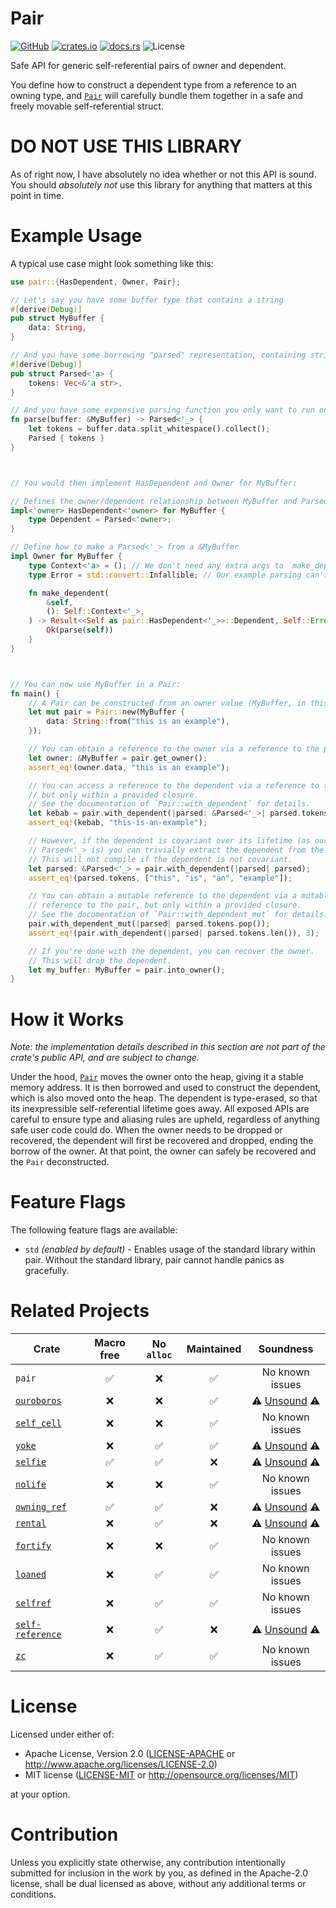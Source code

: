 # Pair

<!-- Badges -->
[![GitHub](https://img.shields.io/badge/Source-ijchen/pair-FFD639?labelColor=555555&logo=github)](https://github.com/ijchen/pair)
[![crates.io](https://img.shields.io/crates/v/pair?logo=rust)](https://crates.io/crates/pair)
[![docs.rs](https://img.shields.io/docsrs/pair?logo=docs.rs)](https://docs.rs/pair)
![License](https://img.shields.io/crates/l/pair)

Safe API for generic self-referential pairs of owner and dependent.

You define how to construct a dependent type from a reference to an owning type,
and [`Pair`] will carefully bundle them together in a safe and freely movable
self-referential struct.

<!-- ON_RELEASE: for 1.0, permanantly remove this section (and this comment) -->
# DO NOT USE THIS LIBRARY

As of right now, I have absolutely no idea whether or not this API is sound. You
should *absolutely not* use this library for anything that matters at this point
in time.

# Example Usage

A typical use case might look something like this:
```rust
use pair::{HasDependent, Owner, Pair};

// Let's say you have some buffer type that contains a string
#[derive(Debug)]
pub struct MyBuffer {
    data: String,
}

// And you have some borrowing "parsed" representation, containing string slices
#[derive(Debug)]
pub struct Parsed<'a> {
    tokens: Vec<&'a str>,
}

// And you have some expensive parsing function you only want to run once
fn parse(buffer: &MyBuffer) -> Parsed<'_> {
    let tokens = buffer.data.split_whitespace().collect();
    Parsed { tokens }
}



// You would then implement HasDependent and Owner for MyBuffer:

// Defines the owner/dependent relationship between MyBuffer and Parsed<'_>
impl<'owner> HasDependent<'owner> for MyBuffer {
    type Dependent = Parsed<'owner>;
}

// Define how to make a Parsed<'_> from a &MyBuffer
impl Owner for MyBuffer {
    type Context<'a> = (); // We don't need any extra args to `make_dependent`
    type Error = std::convert::Infallible; // Our example parsing can't fail

    fn make_dependent(
        &self,
        (): Self::Context<'_>,
    ) -> Result<<Self as pair::HasDependent<'_>>::Dependent, Self::Error> {
        Ok(parse(self))
    }
}



// You can now use MyBuffer in a Pair:
fn main() {
    // A Pair can be constructed from an owner value (MyBuffer, in this example)
    let mut pair = Pair::new(MyBuffer {
        data: String::from("this is an example"),
    });

    // You can obtain a reference to the owner via a reference to the pair
    let owner: &MyBuffer = pair.get_owner();
    assert_eq!(owner.data, "this is an example");

    // You can access a reference to the dependent via a reference to the pair,
    // but only within a provided closure.
    // See the documentation of `Pair::with_dependent` for details.
    let kebab = pair.with_dependent(|parsed: &Parsed<'_>| parsed.tokens.join("-"));
    assert_eq!(kebab, "this-is-an-example");

    // However, if the dependent is covariant over its lifetime (as our example
    // Parsed<'_> is) you can trivially extract the dependent from the closure.
    // This will not compile if the dependent is not covariant.
    let parsed: &Parsed<'_> = pair.with_dependent(|parsed| parsed);
    assert_eq!(parsed.tokens, ["this", "is", "an", "example"]);

    // You can obtain a mutable reference to the dependent via a mutable
    // reference to the pair, but only within a provided closure.
    // See the documentation of `Pair::with_dependent_mut` for details.
    pair.with_dependent_mut(|parsed| parsed.tokens.pop());
    assert_eq!(pair.with_dependent(|parsed| parsed.tokens.len()), 3);

    // If you're done with the dependent, you can recover the owner.
    // This will drop the dependent.
    let my_buffer: MyBuffer = pair.into_owner();
}
```

# How it Works

*Note: the implementation details described in this section are not part of the
crate's public API, and are subject to change.*

Under the hood, [`Pair`] moves the owner onto the heap, giving it a stable
memory address. It is then borrowed and used to construct the dependent, which
is also moved onto the heap. The dependent is type-erased, so that its
inexpressible self-referential lifetime goes away. All exposed APIs are careful
to ensure type and aliasing rules are upheld, regardless of anything safe user
code could do. When the owner needs to be dropped or recovered, the dependent
will first be recovered and dropped, ending the borrow of the owner. At that
point, the owner can safely be recovered and the `Pair` deconstructed.

# Feature Flags

The following feature flags are available:
- `std` *(enabled by default)* - Enables usage of the standard library within
  pair. Without the standard library, pair cannot handle panics as gracefully.

# Related Projects

| Crate | Macro free | No `alloc` | Maintained | Soundness |
| ----- | :--------: | :-------------: | :--------: | :-------: |
| `pair` | ✅ | ❌ | ✅ | No known issues |
| [`ouroboros`](https://crates.io/crates/ouroboros) | ❌ | ❌ | ✅ | ⚠️ [Unsound](https://github.com/someguynamedjosh/ouroboros/issues/122) ⚠️ |
| [`self_cell`](https://crates.io/crates/self_cell) | ❌ | ❌ | ✅ | No known issues |
| [`yoke`](https://crates.io/crates/yoke) | ❌ | ✅ | ✅ | ⚠️ [Unsound](https://github.com/unicode-org/icu4x/issues/2095) ⚠️ |
| [`selfie`](https://crates.io/crates/selfie) | ✅ | ✅ | ❌ | ⚠️ [Unsound](https://github.com/prokopyl/selfie?tab=readme-ov-file#abandoned-this-crate-is-unsound-and-no-longer-maintained_) ⚠️ |
| [`nolife`](https://crates.io/crates/nolife) | ❌ | ❌ | ✅ | No known issues |
| [`owning_ref`](https://crates.io/crates/owning_ref) | ✅ | ✅ | ❌ | ⚠️ [Unsound](https://github.com/Kimundi/owning-ref-rs/issues/77) ⚠️ |
| [`rental`](https://crates.io/crates/rental) | ❌ | ✅ | ❌ | ⚠️ [Unsound](https://github.com/Voultapher/self_cell?tab=readme-ov-file#related-projects) ⚠️ |
| [`fortify`](https://crates.io/crates/fortify) | ❌ | ❌ | ✅ | No known issues |
| [`loaned`](https://crates.io/crates/loaned) | ❌ | ✅ | ✅ | No known issues |
| [`selfref`](https://crates.io/crates/selfref) | ❌ | ✅ | ✅ | No known issues |
| [`self-reference`](https://crates.io/crates/self-reference) | ❌ | ✅ | ❌ | ⚠️ [Unsound](https://github.com/ArtBlnd/self-reference/issues/1) ⚠️ |
| [`zc`](https://crates.io/crates/zc) | ❌ | ✅ | ✅ | No known issues |

# License

Licensed under either of:

- Apache License, Version 2.0 ([LICENSE-APACHE](LICENSE-APACHE) or
  <http://www.apache.org/licenses/LICENSE-2.0>)
- MIT license ([LICENSE-MIT](LICENSE-MIT) or
  <http://opensource.org/licenses/MIT>)

at your option.

# Contribution

Unless you explicitly state otherwise, any contribution intentionally submitted
for inclusion in the work by you, as defined in the Apache-2.0 license, shall be
dual licensed as above, without any additional terms or conditions.

<!--
docs.rs documentation links for rendered markdown (ex, on GitHub)
These are overridden when include_str!(..)'d in lib.rs
-->
<!-- ON_RELEASE: the below link(s) should be updated, and this comment removed -->
[`Pair`]: https://docs.rs/pair/__CRATE_VERSION_HERE__/pair/struct.Pair.html
